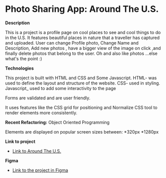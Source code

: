 # Photo Sharing App: Around The U.S.

**Description**

This is a project is a profile page on cool places to see and cool things to do in the U.S. It features beautiful places in nature that a traveller has captured and uploaded.
User can change Profile photo, Change Name and Description, Add new photos , have a bigger view of the image on click ,and finally delete photos that belong to the user. Oh and also like photos ...else what's the point :)

**Technologies**

This project is built with  HTML and CSS and Some Javascript.
HTML- was used to define the layout and structure of the website.
CSS- used in styling.
Javascript_ used to add some interactivity to the page

Forms are validated and are user friendly.

It uses features like the CSS grid for positioning and Normalize CSS tool to render elements more consistently.

**Recent Refactoring:** 
Object Oriented Programming

Elements are displayed on popular screen sizes between:
*320px
*1280px

**Link to project**

 * [Link to Around The U.S.](https://priceless-jepsen-2f0767.netlify.app/)


**Figma**

* [Link to the project in Figma](https://www.figma.com/file/mUgu8OSHWE0M6p6vfwmdu9/Sprint-4-Around-The-U.S.-desktop-mobile?node-id=0%3A1)


